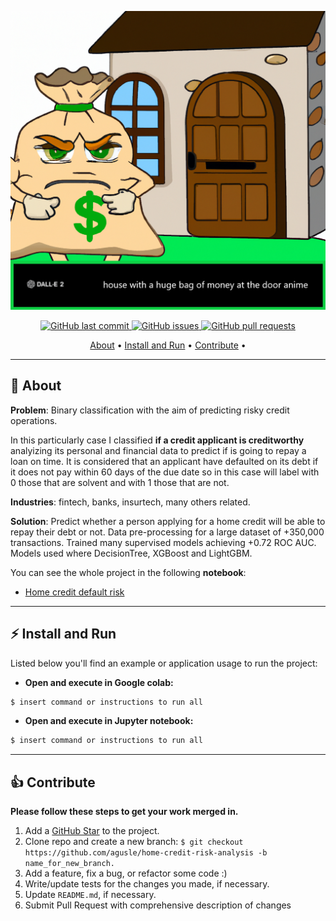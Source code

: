 <p align="center" width="100%">
    <img src="https://github.com/agusle/home-credit-risk-analysis/blob/main/img/project-logo.png">
</p>

<p align="center">
    <a href="https://github.com/agusle/home-credit-risk-analysis/commits/main">
    <img src="https://img.shields.io/github/last-commit/agusle/home-credit-risk-analysis?logo=Github"
         alt="GitHub last commit">
    <a href="https://github.com/agusle/home-credit-risk-analysis/issues">
    <img src="https://img.shields.io/github/issues-raw/agusle/home-credit-risk-analysis?logo=Github"
         alt="GitHub issues">
    <a href="https://github.com/agusle/home-credit-risk-analysis/pulls">
    <img src="https://img.shields.io/github/issues-pr-raw/agusle/home-credit-risk-analysis?logo=Github"
         alt="GitHub pull requests">
</p>

<p align="center">
  <a href="#-about">About</a> •
  <a href="#%EF%B8%8F-install-and-run">Install and Run</a> •
  <a href="#-contribute">Contribute</a> •
</p>

------------------

## 📖 About
**Problem**: Binary classification with the aim of predicting risky credit operations.

In this particularly case I classified **if a credit applicant is creditworthy** analyizing its personal and  financial data to predict if is going to repay a loan on time. It is considered that an applicant have defaulted on its debt if it does not pay within 60 days of the due date so in this case will label with 0 those that are solvent and with 1 those that are not.

**Industries**: fintech, banks, insurtech, many others related. 

**Solution**:
Predict whether a person applying for a home credit will be able to repay their debt or not. Data pre-processing for a large dataset of +350,000 transactions. Trained many supervised models achieving +0.72 ROC AUC. Models used where DecisionTree, XGBoost and LightGBM.

You can see the whole project in the following **notebook**:
 - [Home credit default risk](https://github.com/agusle/home-credit-risk-analysis/blob/main/home-credit-default-risk.ipynb)

------------------

## ⚡️ Install and Run 

Listed below you'll find an example or application usage to run the project:

- **Open and execute in Google colab:** 

```bash
$ insert command or instructions to run all
```

- **Open and execute in Jupyter notebook:**

```bash
$ insert command or instructions to run all
```
------------------

## 👍 Contribute
**Please follow these steps to get your work merged in.**

1. Add a [GitHub Star](https://github.com/agusle/home-credit-risk-analysis) to the project.
2. Clone repo and create a new branch: `$ git checkout https://github.com/agusle/home-credit-risk-analysis -b name_for_new_branch.`
3. Add a feature, fix a bug, or refactor some code :)
4. Write/update tests for the changes you made, if necessary.
5. Update `README.md`, if necessary.
4. Submit Pull Request with comprehensive description of changes